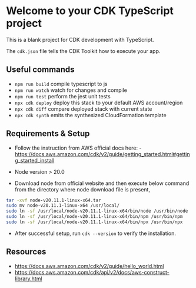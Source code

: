 # Welcome to your CDK TypeScript project

This is a blank project for CDK development with TypeScript.

The `cdk.json` file tells the CDK Toolkit how to execute your app.

## Useful commands

* `npm run build`   compile typescript to js
* `npm run watch`   watch for changes and compile
* `npm run test`    perform the jest unit tests
* `npx cdk deploy`  deploy this stack to your default AWS account/region
* `npx cdk diff`    compare deployed stack with current state
* `npx cdk synth`   emits the synthesized CloudFormation template

## Requirements & Setup 
- Follow the instruction from AWS official docs here: - https://docs.aws.amazon.com/cdk/v2/guide/getting_started.html#getting_started_install

- Node version > 20.0

- Download node from official website and then execute below command from the directory where node download file is present,

```bash
tar -xvf node-v20.11.1-linux-x64.tar
sudo mv node-v20.11.1-linux-x64 /usr/local/
sudo ln -sf /usr/local/node-v20.11.1-linux-x64/bin/node /usr/bin/node
sudo ln -sf /usr/local/node-v20.11.1-linux-x64/bin/npm /usr/bin/npm
sudo ln -sf /usr/local/node-v20.11.1-linux-x64/bin/npx /usr/bin/npx
```

- After successful setup, run `cdk --version` to verify the installation.

## Resources
- https://docs.aws.amazon.com/cdk/v2/guide/hello_world.html
- https://docs.aws.amazon.com/cdk/api/v2/docs/aws-construct-library.html

